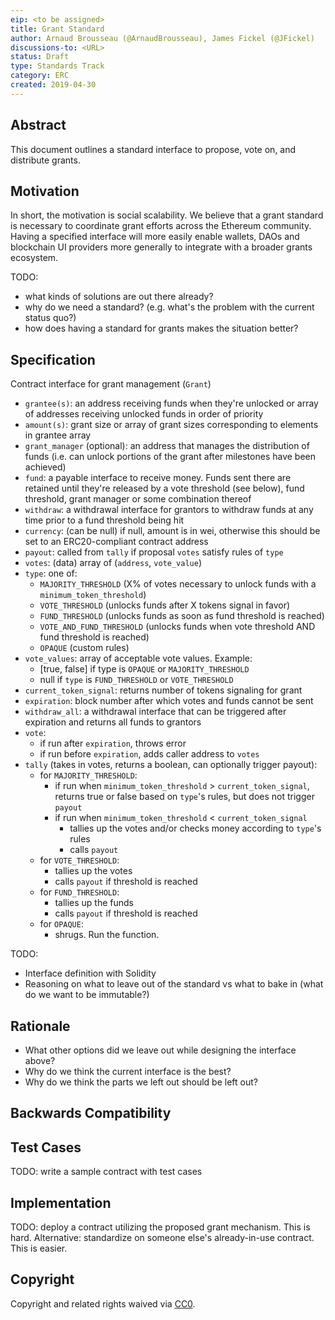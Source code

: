 ```yaml
---
eip: <to be assigned>
title: Grant Standard
author: Arnaud Brousseau (@ArnaudBrousseau), James Fickel (@JFickel)
discussions-to: <URL>
status: Draft
type: Standards Track
category: ERC
created: 2019-04-30
---
```


## Abstract
<!--"If you can't explain it simply, you don't understand it well enough." Provide a simplified and layman-accessible explanation of the EIP.-->
This document outlines a standard interface to propose, vote on, and distribute grants.

## Motivation
<!--The motivation is critical for EIPs that want to change the Ethereum protocol. It should clearly explain why the existing protocol specification is inadequate to address the problem that the EIP solves. EIP submissions without sufficient motivation may be rejected outright.-->

In short, the motivation is social scalability. We believe that a grant standard is necessary to coordinate grant efforts across the Ethereum community. Having a specified interface will more easily enable wallets, DAOs and blockchain UI providers more generally to integrate with a broader grants ecosystem.

TODO:
* what kinds of solutions are out there already?
* why do we need a standard? (e.g. what's the problem with the current status quo?)
* how does having a standard for grants makes the situation better?

## Specification
<!--The technical specification should describe the syntax and semantics of any new feature. The specification should be detailed enough to allow competing, interoperable implementations for any of the current Ethereum platforms (go-ethereum, parity, cpp-ethereum, ethereumj, ethereumjs, and [others](https://github.com/ethereum/wiki/wiki/Clients)).-->
Contract interface for grant management (`Grant`)
* `grantee(s)`: an address receiving funds when they're unlocked or array of addresses receiving unlocked funds in order of priority
* `amount(s)`: grant size or array of grant sizes corresponding to elements in grantee array
* `grant_manager` (optional): an address that manages the distribution of funds (i.e. can unlock portions of the grant after milestones have been achieved)
* `fund`: a payable interface to receive money. Funds sent there are retained until they're released by a vote threshold (see below), fund threshold, grant manager or some combination thereof
* `withdraw`: a withdrawal interface for grantors to withdraw funds at any time prior to a fund threshold being hit
* `currency`: (can be null) if null, amount is in wei, otherwise this should be set to an ERC20-compliant contract address
* `payout`: called from `tally` if proposal `votes` satisfy rules of `type`
* `votes`: (data) array of (`address`, `vote_value`)
* `type`: one of:
    * `MAJORITY_THRESHOLD` (X% of votes necessary to unlock funds with a `minimum_token_threshold`)
    * `VOTE_THRESHOLD` (unlocks funds after X tokens signal in favor)
    * `FUND_THRESHOLD` (unlocks funds as soon as fund threshold is reached)
    * `VOTE_AND_FUND_THRESHOLD` (unlocks funds when vote threshold AND fund threshold is reached)
    * `OPAQUE` (custom rules)
* `vote_values`: array of acceptable vote values. Example:
    * [true, false] if type is `OPAQUE` or `MAJORITY_THRESHOLD`
    * null if `type` is `FUND_THRESHOLD` or `VOTE_THRESHOLD`
* `current_token_signal`: returns number of tokens signaling for grant
* `expiration`: block number after which votes and funds cannot be sent
* `withdraw_all`: a withdrawal interface that can be triggered after expiration and returns all funds to grantors
* `vote`:
   * if run after `expiration`, throws error
   * if run before `expiration`, adds caller address to `votes`
* `tally` (takes in votes, returns a boolean, can optionally trigger payout):
   * for `MAJORITY_THRESHOLD`:
       * if run when `minimum_token_threshold` > `current_token_signal`, returns true or false based on `type`'s rules, but does not trigger `payout`
       * if run when `minimum_token_threshold` < `current_token_signal`
           * tallies up the votes and/or checks money according to `type`'s rules
           * calls `payout`
  * for `VOTE_THRESHOLD`:
       * tallies up the votes
       * calls `payout` if threshold is reached
  * for `FUND_THRESHOLD`:
       * tallies up the funds
       * calls `payout` if threshold is reached
  * for `OPAQUE`:
       * shrugs. Run the function.

TODO:
* Interface definition with Solidity
* Reasoning on what to leave out of the standard vs what to bake in (what do we want to be immutable?)


## Rationale
<!--The rationale fleshes out the specification by describing what motivated the design and why particular design decisions were made. It should describe alternate designs that were considered and related work, e.g. how the feature is supported in other languages. The rationale may also provide evidence of consensus within the community, and should discuss important objections or concerns raised during discussion.-->

* What other options did we leave out while designing the interface above?
* Why do we think the current interface is the best?
* Why do we think the parts we left out should be left out?

## Backwards Compatibility
<!--All EIPs that introduce backwards incompatibilities must include a section describing these incompatibilities and their severity. The EIP must explain how the author proposes to deal with these incompatibilities. EIP submissions without a sufficient backwards compatibility treatise may be rejected outright.-->


## Test Cases
<!--Test cases for an implementation are mandatory for EIPs that are affecting consensus changes. Other EIPs can choose to include links to test cases if applicable.-->
TODO: write a sample contract with test cases

## Implementation
<!--The implementations must be completed before any EIP is given status "Final", but it need not be completed before the EIP is accepted. While there is merit to the approach of reaching consensus on the specification and rationale before writing code, the principle of "rough consensus and running code" is still useful when it comes to resolving many discussions of API details.-->
TODO: deploy a contract utilizing the proposed grant mechanism. This is hard. Alternative: standardize on someone else's already-in-use contract. This is easier.

## Copyright
Copyright and related rights waived via [CC0](https://creativecommons.org/publicdomain/zero/1.0/).
